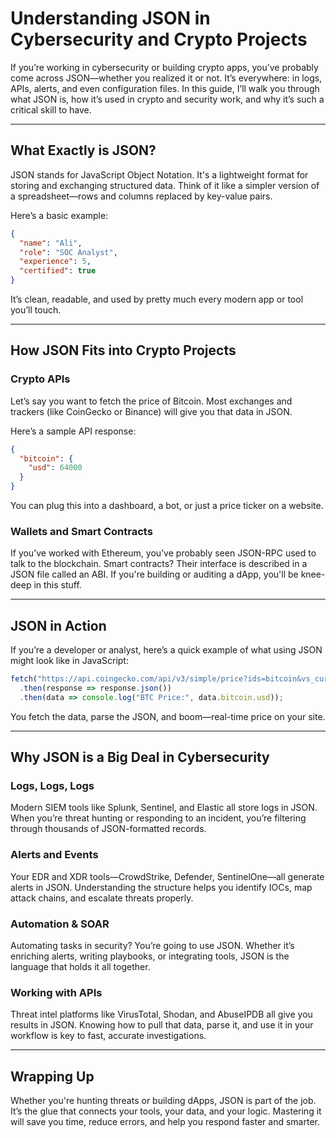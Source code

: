 
# Understanding JSON in Cybersecurity and Crypto Projects

If you’re working in cybersecurity or building crypto apps, you’ve probably come across JSON—whether you realized it or not. It’s everywhere: in logs, APIs, alerts, and even configuration files. In this guide, I’ll walk you through what JSON is, how it’s used in crypto and security work, and why it’s such a critical skill to have.

---

## What Exactly is JSON?

JSON stands for JavaScript Object Notation. It's a lightweight format for storing and exchanging structured data. Think of it like a simpler version of a spreadsheet—rows and columns replaced by key-value pairs.

Here’s a basic example:

```json
{
  "name": "Ali",
  "role": "SOC Analyst",
  "experience": 5,
  "certified": true
}
```

It’s clean, readable, and used by pretty much every modern app or tool you’ll touch.

---

## How JSON Fits into Crypto Projects

### Crypto APIs

Let’s say you want to fetch the price of Bitcoin. Most exchanges and trackers (like CoinGecko or Binance) will give you that data in JSON.

Here’s a sample API response:

```json
{
  "bitcoin": {
    "usd": 64000
  }
}
```

You can plug this into a dashboard, a bot, or just a price ticker on a website.

### Wallets and Smart Contracts

If you’ve worked with Ethereum, you’ve probably seen JSON-RPC used to talk to the blockchain. Smart contracts? Their interface is described in a JSON file called an ABI. If you're building or auditing a dApp, you'll be knee-deep in this stuff.

---

## JSON in Action

If you’re a developer or analyst, here’s a quick example of what using JSON might look like in JavaScript:

```javascript
fetch("https://api.coingecko.com/api/v3/simple/price?ids=bitcoin&vs_currencies=usd")
  .then(response => response.json())
  .then(data => console.log("BTC Price:", data.bitcoin.usd));
```

You fetch the data, parse the JSON, and boom—real-time price on your site.

---

## Why JSON is a Big Deal in Cybersecurity

### Logs, Logs, Logs

Modern SIEM tools like Splunk, Sentinel, and Elastic all store logs in JSON. When you’re threat hunting or responding to an incident, you’re filtering through thousands of JSON-formatted records.

### Alerts and Events

Your EDR and XDR tools—CrowdStrike, Defender, SentinelOne—all generate alerts in JSON. Understanding the structure helps you identify IOCs, map attack chains, and escalate threats properly.

### Automation & SOAR

Automating tasks in security? You’re going to use JSON. Whether it’s enriching alerts, writing playbooks, or integrating tools, JSON is the language that holds it all together.

### Working with APIs

Threat intel platforms like VirusTotal, Shodan, and AbuseIPDB all give you results in JSON. Knowing how to pull that data, parse it, and use it in your workflow is key to fast, accurate investigations.

---

## Wrapping Up

Whether you're hunting threats or building dApps, JSON is part of the job. It’s the glue that connects your tools, your data, and your logic. Mastering it will save you time, reduce errors, and help you respond faster and smarter.

